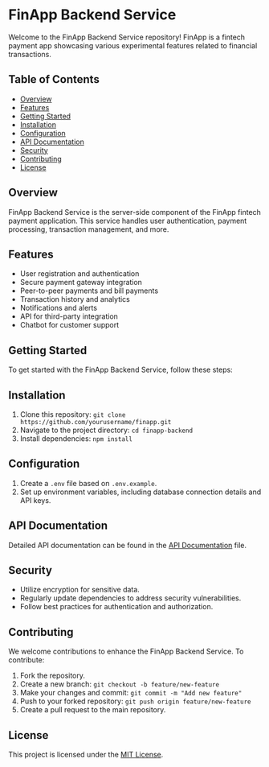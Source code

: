 # FinApp Backend Service

Welcome to the FinApp Backend Service repository! FinApp is a fintech payment app showcasing various experimental features related to financial transactions.

## Table of Contents
- [Overview](#overview)
- [Features](#features)
- [Getting Started](#getting-started)
- [Installation](#installation)
- [Configuration](#configuration)
- [API Documentation](#api-documentation)
- [Security](#security)
- [Contributing](#contributing)
- [License](#license)

## Overview
FinApp Backend Service is the server-side component of the FinApp fintech payment application. This service handles user authentication, payment processing, transaction management, and more.

## Features
- User registration and authentication
- Secure payment gateway integration
- Peer-to-peer payments and bill payments
- Transaction history and analytics
- Notifications and alerts
- API for third-party integration
- Chatbot for customer support

## Getting Started
To get started with the FinApp Backend Service, follow these steps:

## Installation
1. Clone this repository: `git clone https://github.com/yourusername/finapp.git`
2. Navigate to the project directory: `cd finapp-backend`
3. Install dependencies: `npm install`

## Configuration
1. Create a `.env` file based on `.env.example`.
2. Set up environment variables, including database connection details and API keys.

## API Documentation
Detailed API documentation can be found in the [API Documentation](api-documentation.md) file.

## Security
- Utilize encryption for sensitive data.
- Regularly update dependencies to address security vulnerabilities.
- Follow best practices for authentication and authorization.

## Contributing
We welcome contributions to enhance the FinApp Backend Service. To contribute:
1. Fork the repository.
2. Create a new branch: `git checkout -b feature/new-feature`
3. Make your changes and commit: `git commit -m "Add new feature"`
4. Push to your forked repository: `git push origin feature/new-feature`
5. Create a pull request to the main repository.

## License
This project is licensed under the [MIT License](LICENSE).
